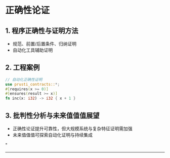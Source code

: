 ﻿# 正确性论证

## 1. 程序正确性与证明方法

- 规范、前置/后置条件、归纳证明
- 自动化工具辅助证明

## 2. 工程案例

```rust
// 自动化正确性证明
use prusti_contracts::*;
#[requires(x >= 0)]
#[ensures(result >= x)]
fn inc(x: i32) -> i32 { x + 1 }
```

## 3. 批判性分析与未来值值值展望

- 正确性论证提升可靠性，但大规模系统与复杂特征证明需加强
- 未来值值值可探索自动化证明与持续集成

"

---
